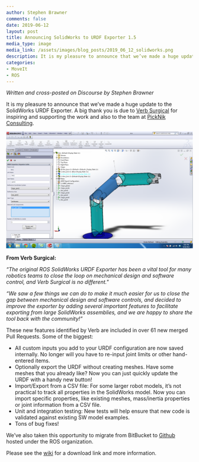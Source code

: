```yaml
---
author: Stephen Brawner
comments: false
date: 2019-06-12
layout: post
title: Announcing SolidWorks to URDF Exporter 1.5
media_type: image
media_link: /assets/images/blog_posts/2019_06_12_solidworks.png
description: It is my pleasure to announce that we’ve made a huge update to the SolidWorks URDF Exporter. A big thank you is due to Verb Surgical for inspiring and supporting the work and also to the team at PickNik Consulting.
categories:
- MoveIt
- ROS
---
```


*Written and cross-posted on Discourse by Stephen Brawner*

It is my pleasure to announce that we’ve made a huge update to the SolidWorks URDF Exporter.
A big thank you is due to [Verb Surgical](https://www.verbsurgical.com/) for inspiring and supporting the work and also to the team at [PickNik Consulting](https://picknik.ai/).

<img src="/assets/images/blog_posts/2019_06_12_solidworks.png" alt="Announcing SolidWorks to URDF Exporter 1.5">

**From Verb Surgical:**

*“The original ROS SolidWorks URDF Exporter has been a vital tool for many robotics teams to close the loop on mechanical design and software control,
and Verb Surgical is no different."*

*“We saw a few things we can do to make it much easier for us to close the gap between mechanical design and software controls,
and decided to improve the exporter by adding several important features to facilitate exporting from large SolidWorks assemblies,
and we are happy to share the tool back with the community!”*

These new features identified by Verb are included in over 61 new merged Pull Requests. Some of the biggest:

* All custom inputs you add to your URDF configuration are now saved internally. No longer will you have to re-input joint limits or other hand-entered items.
* Optionally export the URDF without creating meshes. Have some meshes that you already like? Now you can just quickly update the URDF with a handy new button!
* Import/Export from a CSV file: For some larger robot models, it’s not practical to track all properties in the SolidWorks model.
 Now you can import specific properties, like existing meshes, mass/inertia properties or joint information from a CSV file.
* Unit and integration testing: New tests will help ensure that new code is validated against existing SW model examples.
* Tons of bug fixes!


We’ve also taken this opportunity to migrate from BitBucket to [Github](https://github.com/ros/solidworks_urdf_exporter) hosted under the ROS organization.

Please see the [wiki](http://wiki.ros.org/sw_urdf_exporter) for a download link and more information.
